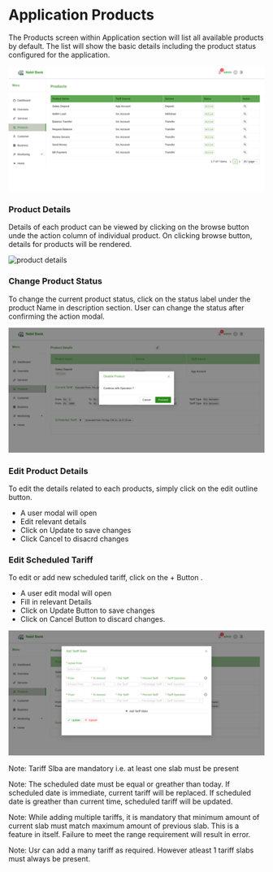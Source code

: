 # Application Products

The Products screen within Application section will list all available products by default. The list will show the basic details including the product status configured for the application.

![product list](images/product_list.png)

### Product Details

Details of each product can be viewed by clicking on the browse button unde the action column of individual product. On clicking browse button, details for products will be rendered.

![product details](image/product_details.png)

### Change Product Status

To change the current product status, click on the status label under the product Name in description section. User can change the status after confirming the action modal.

![product status](images/product_status.png)

### Edit Product Details

To edit the details related to each products, simply click on the edit outline button.
* A user modal will open
* Edit relevant details
* Click on Update to save changes
* Click Cancel to disacrd changes

### Edit Scheduled Tariff

To edit or add new scheduled tariff, click on the + Button .
* A user edit modal will open
* Fill in relevant Details
* Click on Update Button to save changes
* Click on Cancel Button to discard changes.

![tariff add](images/tariff_add.png)

Note: Tariff Slba are mandatory i.e. at least one slab must be present

Note: The scheduled date must be equal or greather than today. If scheduled date is immediate, current tariff will be replaced. If scheduled date is greather than current time, scheduled tariff will be updated.

Note: While adding multiple tariffs, it is mandatory that minimum amount of current slab must match maximum amount of previous slab. This is a feature in itself. Failure to meet the range requirement will result in error.

Note: Usr can add a many tariff as required. However atleast 1 tariff slabs must always be present.